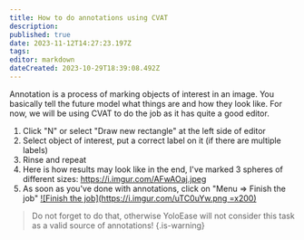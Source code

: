 ```yaml
---
title: How to do annotations using CVAT
description: 
published: true
date: 2023-11-12T14:27:23.197Z
tags: 
editor: markdown
dateCreated: 2023-10-29T18:39:08.492Z
---
```


Annotation is a process of marking objects of interest in an image. You basically tell the future model what things are and how they look like. For now, we will be using CVAT to do the job as it has quite a good editor. 
1. Click "N" or select "Draw new rectangle" at the left side of editor
2. Select object of interest, put a correct label on it (if there are multiple labels)
3. Rinse and repeat
4. Here is how results may look like in the end, I've marked 3 spheres of different sizes: https://i.imgur.com/AFwAOaj.jpeg
5. As soon as you've done with annotations, click on "Menu => Finish the job"
[![Finish the job](https://i.imgur.com/uTC0uYw.png =x200)](https://i.imgur.com/uTC0uYw.png)
> Do not forget to do that, otherwise YoloEase will not consider this task as a valid source of annotations!
{.is-warning}
